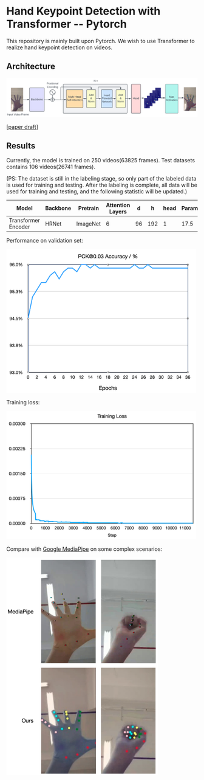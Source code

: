 # Hand Keypoint Detection with Transformer -- Pytorch

This repository is mainly built upon Pytorch. We wish to use Transformer to realize hand keypoint detection on videos.

## Architecture
<img src="./images/framework.png" alt="drawing" width="1000"/>

[[paper draft]](https://delaprada.com/files/hand_keypoint_transformer.pdf)

## Results
Currently, the model is trained on 250 videos(63825 frames). Test datasets contains 106 videos(26741 frames).

(PS: The dataset is still in the labeling stage, so only part of the labeled data is used for training and testing. After the labeling is complete, all data will be used for training and testing, and the following statistic will be updated.)


|  Model   | Backbone  |  Pretrain  | Attention Layers | d | h | head | Params | PCK@0.03 | Acceleration Error
|  ----  | ----  |  ----  |  ----  | ----  |  ----  |  ----  | ----  |  ----  |----  |
| Transformer Encoder | HRNet | ImageNet  | 6 | 96 | 192 | 1 | 17.5 | 0.9530040582005345 | 2.3089063  |

Performance on validation set:

<img src="./images/accuracy.png" alt="drawing" width="500"/>

Training loss:

<img src="./images/training_loss.png" alt="drawing" width="500"/>

Compare with [Google MediaPipe](https://arxiv.org/pdf/2006.10214.pdf) on some complex scenarios:

<img src="./images/compare_mp.png" alt="drawing" width="400"/>
